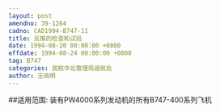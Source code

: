 ```yaml
---
layout: post
amendno: 39-1264
cadno: CAD1994-B747-11
title: 反推的检查和试验
date: 1994-08-20 00:00:00 +0800
effdate: 1994-08-24 00:00:00 +0800
tag: B747
categories: 民航华北管理局适航处
author: 王晓明
---
```


##适用范围:
装有PW4000系列发动机的所有B747-400系列飞机


